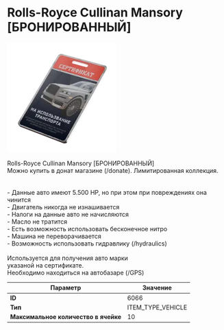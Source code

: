 # Rolls-Royce Cullinan Mansory [БРОНИРОВАННЫЙ]

![Item Image](../img/6066.webp?raw=true)

Rolls-Royce Cullinan Mansory [БРОНИРОВАННЫЙ]<br>Можно купить в донат магазине (/donate). Лимитированная коллекция.<br><br><br>- Данные авто имеют 5.500 HP, но при этом при повреждениях она чинится<br>- Двигатель никогда не изнашивается<br>- Налоги на данные авто не начисляются<br>- Масло не тратится<br>- Есть возможность использовать бесконечное нитро<br>- Машина не переворачивается<br>- Возможность использовать гидравлику (/hydraulics)<br><br>Используется для получения авто марки <br>указаной на сертификате.<br>Необходимо находиться на автобазаре (/GPS)


| Параметр | Значение |
|----------|----------|
| **ID** | 6066 |
| **Тип** | ITEM_TYPE_VEHICLE |
| **Максимальное количество в ячейке** | 10 |

